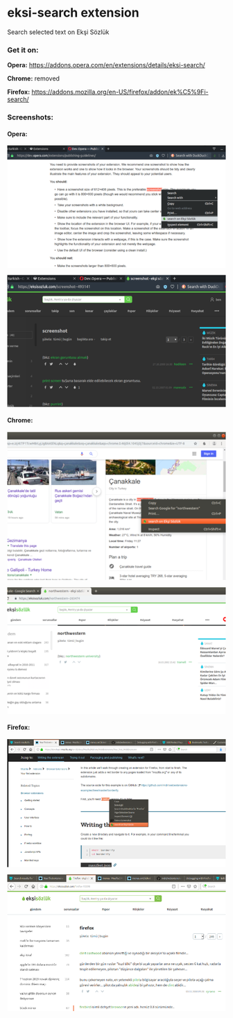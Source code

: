 # eksi-search extension
Search selected text on Ekşi Sözlük
### Get it on:

**Opera:** https://addons.opera.com/en/extensions/details/eksi-search/

**Chrome:** removed

**Firefox:** https://addons.mozilla.org/en-US/firefox/addon/ek%C5%9Fi-search/

### Screenshots:

#### Opera:

![opera1x.png](https://github.com/bayramcicek/eksi-search/blob/master/opera1x.png)

![opera2x.png](https://github.com/bayramcicek/eksi-search/blob/master/opera2x.png)

#### Chrome:

![chrome1x.png](https://github.com/bayramcicek/eksi-search/blob/master/chrome1x.png)

![chrome2x.png](https://github.com/bayramcicek/eksi-search/blob/master/chrome2x.png)

#### Firefox:

![firefox1.png](https://github.com/bayramcicek/eksi-search/blob/master/firefox1.png)

![firefox2.png](https://github.com/bayramcicek/eksi-search/blob/master/firefox2.png)
